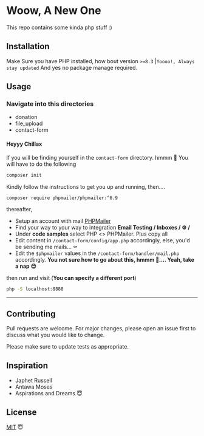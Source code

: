 # Woow, A New One

This repo contains some kinda php stuff :)

## Installation

Make Sure you have PHP installed, how bout version `>=8.3` |`Yoooo!, Always stay updated`
And yes no package manage required.

## Usage

### Navigate into this directories

- donation
- file_upload
- contact-form

#### Heyyy Chillax

If you will be finding yourself in the `contact-form` directory. hmmm 🤔
You will have to do the following

```bash
composer init
```

Kindly follow the instructions to get you up and running, then....

```bash
composer require phpmailer/phpmailer:^6.9
```

thereafter,

- Setup an account with mail [PHPMailer](https://mailtrap.io/home)
- Find your way to your way to integration **Email Testing / Inboxes / ⚙ /**
- Under **code samples** select PHP <> PHPMailer. Plus copy all
- Edit content in `/contact-form/config/app.php` accordingly, else, you'd be sending me mails... ⚰
- Edit the `$phpmailer` values in the `/contact-form/handler/mail.php` accordingly.
  **You not sure how to go about this, hmmm 🤔.... Yeah, take a nap 😊**

then run and visit (**You can specify a different port**)

```bash
php -S localhost:8888
```

---

## Contributing

Pull requests are welcome. For major changes, please open an issue first
to discuss what you would like to change.

Please make sure to update tests as appropriate.

## Inspiration

- Japhet Russell
- Antawa Moses
- Aspirations and Dreams 😇

## License

[MIT](https://choosealicense.com/licenses/mit/) 😇
